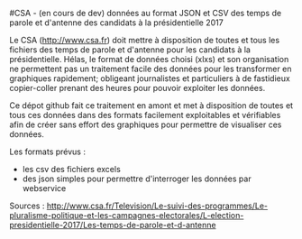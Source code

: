 #CSA - (en cours de dev) données au format JSON et CSV des temps de parole et d'antenne des candidats à la présidentielle 2017

Le CSA (http://www.csa.fr) doit mettre à disposition de toutes et tous les fichiers des temps de parole et d'antenne pour les candidats à la présidentielle. Hélas, le format de données choisi (xlxs) et son organisation ne permettent pas un traitement facile des données pour les transformer en graphiques rapidement; obligeant journalistes et particuliers à de fastidieux copier-coller prenant des heures pour pouvoir exploiter les données.

Ce dépot github fait ce traitement en amont et met à disposition de toutes et tous ces données dans des formats facilement exploitables et vérifiables afin de créer sans effort des graphiques pour permettre de visualiser ces données.

Les formats prévus :
- les csv des fichiers excels
- des json simples pour permettre d'interroger les données par webservice

Sources :
http://www.csa.fr/Television/Le-suivi-des-programmes/Le-pluralisme-politique-et-les-campagnes-electorales/L-election-presidentielle-2017/Les-temps-de-parole-et-d-antenne

